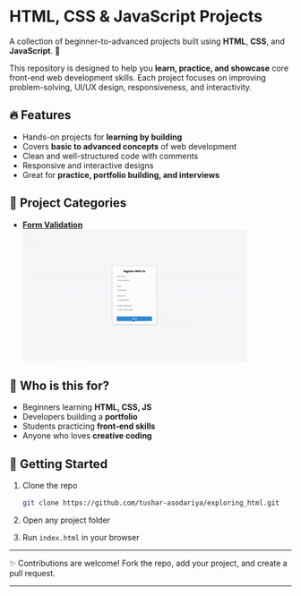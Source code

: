 # HTML, CSS & JavaScript Projects

A collection of beginner-to-advanced projects built using **HTML**, **CSS**, and **JavaScript**. 🚀

This repository is designed to help you **learn, practice, and showcase** core front-end web development skills. Each project focuses on improving problem-solving, UI/UX design, responsiveness, and interactivity.

## 🔥 Features

* Hands-on projects for **learning by building**
* Covers **basic to advanced concepts** of web development
* Clean and well-structured code with comments
* Responsive and interactive designs
* Great for **practice, portfolio building, and interviews**

## 📂 Project Categories

* **[Form Validation](https://github.com/tushar-asodariya/exploring_html_css/tree/main/form_validator)** 
    ![Demo](https://github.com/tushar-asodariya/exploring_html_css/blob/main/form_validator/form_validator_demo.gif)


## 🎯 Who is this for?

* Beginners learning **HTML, CSS, JS**
* Developers building a **portfolio**
* Students practicing **front-end skills**
* Anyone who loves **creative coding**

## 🚀 Getting Started

1. Clone the repo

   ```bash
   git clone https://github.com/tushar-asodariya/exploring_html.git
   ```
2. Open any project folder
3. Run `index.html` in your browser

---

✨ Contributions are welcome! Fork the repo, add your project, and create a pull request.

---
